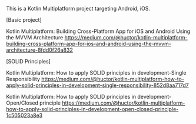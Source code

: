This is a Kotlin Multiplatform project targeting Android, iOS.

[Basic project]

Kotlin Multiplatform: Building Cross-Platform App for iOS and Android Using the MVVM Architecture
https://medium.com/@huctor/kotlin-multiplatform-building-cross-platform-app-for-ios-and-android-using-the-mvvm-architecture-8fdd0f26a832

[SOLID Principles]

Kotlin Multiplatform: How to apply SOLID principles in development-Single Responsibility
https://medium.com/@huctor/kotlin-multiplatform-how-to-apply-solid-principles-in-development-single-responsibility-852d8aa717d7

Kotlin Multiplatform: How to apply SOLID principles in development-Open/Closed principle
https://medium.com/@huctor/kotlin-multiplatform-how-to-apply-solid-principles-in-development-open-closed-principle-1c505023a8e3



